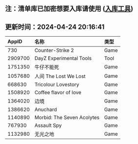 ## 注：清单库已加密想要入库请使用 ([入库工具](https://github.com/BlankTMing/ManifestAutoUpdate/releases))

## 更新时间：2024-04-24 20:16:41
| AppID | 名称 | 类型  |
| :-------------------- | :----------------------------- | :----------- |
| 730 | Counter-Strike 2| Game |
| 2909700 | DayZ Experimental Tools| Tool |
| 1751350 | 牛仔不能死| Game |
| 1057680 | 人间 The Lost We Lost| Game |
| 668630 | Tricolour Lovestory| Game |
| 1508920 | Coffee flavor of love| Game |
| 1364020 | 边境| Game |
| 1386620 | Anuchard| Game |
| 1140890 | Morbid: The Seven Acolytes| Game |
| 767930 | Assault Spy| Game |
| 1132980 | 无光之地| Game |
